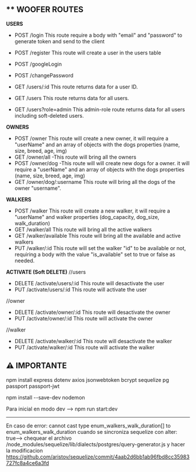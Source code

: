 ## ** WOOFER ROUTES

**USERS**
- POST /login
    This route require a body with "email" and "password" to generate token and send to the client

- POST /register 
    This route will create a user in the users table

- POST /googleLogin

- POST /changePassword

- GET /users/:id
    This route returns data for a user ID.

- GET /users
    This route returns data for all users. 

- GET /users?role=admin
    This admin-role route returns data for all users including soft-deleted users.

**OWNERS**
- POST /owner
    This route will create a new owner, it will require a "userName" and an array of objects with the dogs properties (name, size, breed, age, img)
- GET /owner/all
    -This route will bring all the owners
- POST /owner/dog
    -This route will will create new dogs for a owner. it will require a "userName" and an array of objects with the dogs properties (name, size, breed, age, img)
- GET /owner/dog/:username
    This route will bring all the dogs of the owner "username".

**WALKERS**
- POST /walker
    This route will create a new walker, it will require a "userName" and walker properties (dog_capacity, dog_size, walk_duration)
- GET /walker/all 
    This route will bring all the active walkers
- GET /walker/available
    This route will bring all the available and active walkers
- PUT /walker/:id
    This route will set the walker "id" to be available or not, requiring a body with the value "is_available" set to true or false as needed.


**ACTIVATE (Soft DELETE)**
//users
- DELETE /activate/users/:id
    This route will desactivate the user
- PUT /activate/users/:id 
    This route will activate the user

//owner
- DELETE /activate/owner/:id
    This route will desactivate the owner
- PUT /activate/owner/:id
    This route will activate the owner 

//walker
- DELETE /activate/walker/:id
    This route will desactivate the walker
- PUT /activate/walker/:id
    This route will activate the walker


## **⚠️ IMPORTANTE**

npm install express dotenv axios jsonwebtoken bcrypt sequelize pg passport passport-jwt

npm install --save-dev nodemon

Para inicial en modo dev --> npm run start:dev

--------------------------------------------------------------
En caso de error: cannot cast type enum_walkers_walk_duration[] to enum_walkers_walk_duration cuando se sincroniza sequelize con alter: true-->
chequear el archivo /node_modules/sequelize/lib/dialects/postgres/query-generator.js y hacer la modificacion https://github.com/aristov/sequelize/commit/4aab2d6bb1ab96fbd8cc35983727fc8a4ce6a3fd